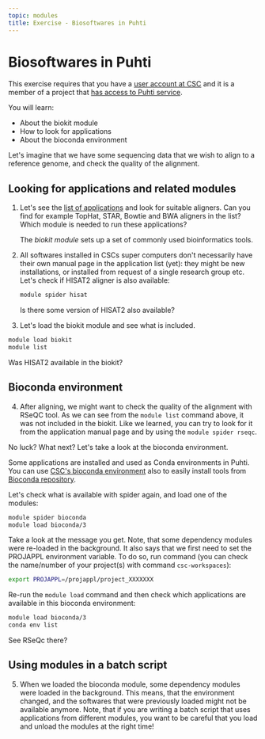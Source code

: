 ```yaml
---
topic: modules
title: Exercise - Biosoftwares in Puhti
---
```


# Biosoftwares in Puhti

This exercise requires that you have a [user account at CSC](https://docs.csc.fi/accounts/how-to-create-new-user-account/)
and it is a member of a project that [has access to Puhti service](https://docs.csc.fi/accounts/how-to-add-service-access-for-project/). 

You will learn:
- About the biokit module
- How to look for applications
- About the bioconda environment

Let's imagine that we have some sequencing data that we wish to align to a reference genome, and check the quality of the alignment. 

## Looking for applications and related modules

1. Let's see the [list of applications](https://docs.csc.fi/apps/) and look for suitable aligners. Can you find for example TopHat, STAR, Bowtie and BWA aligners in the list? Which module is needed to run these applications?

   The *biokit module* sets up a set of commonly used bioinformatics tools. 

2. All softwares installed in CSCs super computers don't necessarily have their own manual page in the application list (yet): they might be new installations, or installed from request of a single research group etc. Let's check if HISAT2 aligner is also available:

   ```bash
   module spider hisat
   ```
   Is there some version of HISAT2 also available?

3. Let's load the biokit module and see what is included.
```bash
module load biokit
module list
```
Was HISAT2 available in the biokit?

## Bioconda environment

4. After aligning, we might want to check the quality of the alignment with RSeQC tool. As we can see from the `module list` command above, it was not included in the biokit. Like we learned, you can try to look for it from the application manual page and by using the `module spider rseqc`. 

No luck? What next? Let's take a look at the bioconda environment.

Some applications are installed and used as Conda environments in Puhti. You can use [CSC's bioconda environment](https://docs.csc.fi/apps/bioconda/) also to easily install tools from [Bioconda repository](http://bioconda.github.io).

Let's check what is available with spider again, and load one of the modules:
```bash
module spider bioconda
module load bioconda/3
```
Take a look at the message you get. Note, that some dependency modules were re-loaded in the background. It also says that we first need to set the PROJAPPL environment variable.
To do so, run command (you can check the name/number of your project(s) with command `csc-workspaces`):
```bash
export PROJAPPL=/projappl/project_XXXXXXX
```
Re-run the ```module load``` command and then check which applications are available in this bioconda environment:
```bash
module load bioconda/3
conda env list
```
See RSeQc there? 

## Using modules in a batch script

5. When we loaded the bioconda module, some dependency modules were loaded in the background. This means, that the environment changed, and the softwares that were previously loaded might not be available anymore. Note, that if you are writing a batch script that uses applications from different modules, you want to be careful that you load and unload the modules at the right time!
